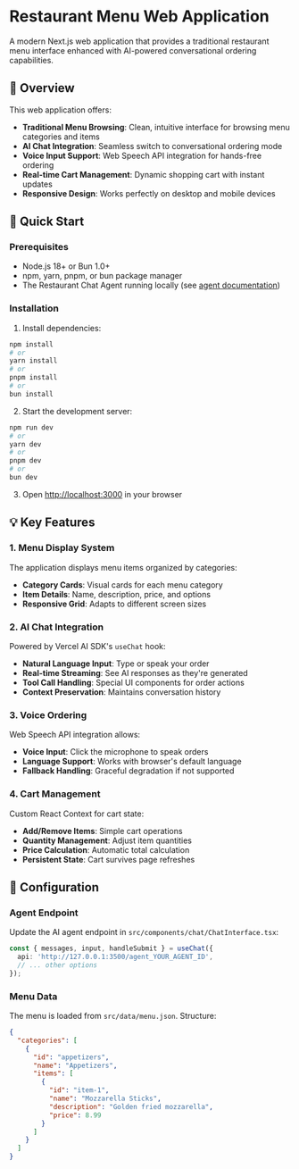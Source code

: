 # Restaurant Menu Web Application

A modern Next.js web application that provides a traditional restaurant menu interface enhanced with AI-powered conversational ordering capabilities.

## 🎯 Overview

This web application offers:
- **Traditional Menu Browsing**: Clean, intuitive interface for browsing menu categories and items
- **AI Chat Integration**: Seamless switch to conversational ordering mode
- **Voice Input Support**: Web Speech API integration for hands-free ordering
- **Real-time Cart Management**: Dynamic shopping cart with instant updates
- **Responsive Design**: Works perfectly on desktop and mobile devices

## 🚀 Quick Start

### Prerequisites

- Node.js 18+ or Bun 1.0+
- npm, yarn, pnpm, or bun package manager
- The Restaurant Chat Agent running locally (see [agent documentation](../restaurant-chat/README.md))

### Installation

1. Install dependencies:
```bash
npm install
# or
yarn install
# or
pnpm install
# or
bun install
```

2. Start the development server:
```bash
npm run dev
# or
yarn dev
# or
pnpm dev
# or
bun dev
```

3. Open [http://localhost:3000](http://localhost:3000) in your browser

## 💡 Key Features

### 1. Menu Display System

The application displays menu items organized by categories:
- **Category Cards**: Visual cards for each menu category
- **Item Details**: Name, description, price, and options
- **Responsive Grid**: Adapts to different screen sizes

### 2. AI Chat Integration

Powered by Vercel AI SDK's `useChat` hook:
- **Natural Language Input**: Type or speak your order
- **Real-time Streaming**: See AI responses as they're generated
- **Tool Call Handling**: Special UI components for order actions
- **Context Preservation**: Maintains conversation history

### 3. Voice Ordering

Web Speech API integration allows:
- **Voice Input**: Click the microphone to speak orders
- **Language Support**: Works with browser's default language
- **Fallback Handling**: Graceful degradation if not supported

### 4. Cart Management

Custom React Context for cart state:
- **Add/Remove Items**: Simple cart operations
- **Quantity Management**: Adjust item quantities
- **Price Calculation**: Automatic total calculation
- **Persistent State**: Cart survives page refreshes

## 🔧 Configuration

### Agent Endpoint

Update the AI agent endpoint in `src/components/chat/ChatInterface.tsx`:

```typescript
const { messages, input, handleSubmit } = useChat({
  api: 'http://127.0.0.1:3500/agent_YOUR_AGENT_ID',
  // ... other options
});
```

### Menu Data

The menu is loaded from `src/data/menu.json`. Structure:

```json
{
  "categories": [
    {
      "id": "appetizers",
      "name": "Appetizers",
      "items": [
        {
          "id": "item-1",
          "name": "Mozzarella Sticks",
          "description": "Golden fried mozzarella",
          "price": 8.99
        }
      ]
    }
  ]
}
```
